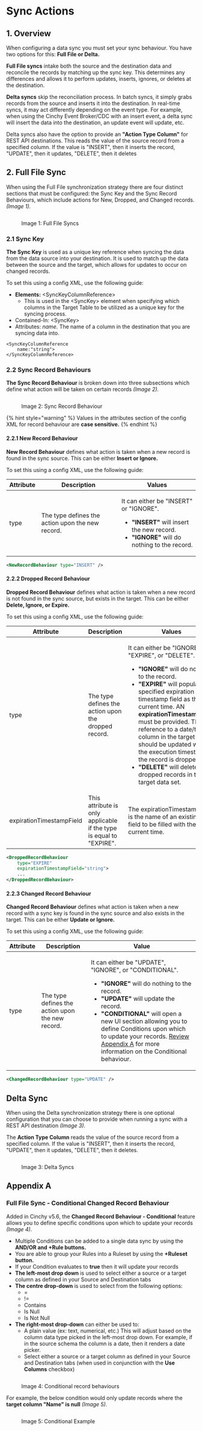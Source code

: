# Sync Actions

## 1. Overview

When configuring a data sync you must set your sync behaviour. You have two options for this: **Full File or Delta.**

**Full File syncs** intake both the source and the destination data and reconcile the records by matching up the sync key. This determines any differences and allows it to perform updates, inserts, ignores, or deletes at the destination.

**Delta syncs** skip the reconciliation process. In batch syncs, it simply grabs records from the source and inserts it into the destination. In real-time syncs, it may act differently depending on the event type. For example, when using the Cinchy Event Broker/CDC with an insert event, a delta sync will insert the data into the destination, an update event will update, etc.

Delta syncs also have the option to provide an **"Action Type Column"** for REST API destinations. This reads the value of the source record from a specified column. If the value is "INSERT", then it inserts the record, "UPDATE", then it updates, "DELETE", then it deletes

## 2. Full File Sync

When using the Full File synchronization strategy there are four distinct sections that must be configured: the Sync Key and the Sync Record Behaviours, which include actions for New, Dropped, and Changed records. _(Image 1)._

<figure><img src="../../.gitbook/assets/image (692).png" alt=""><figcaption><p>Image 1: Full File Syncs</p></figcaption></figure>

### 2.1 Sync Key

**The Sync Key** is used as a unique key reference when syncing the data from the data source into your destination. It is used to match up the data between the source and the target, which allows for updates to occur on changed records.

To set this using a config XML, use the following guide:

* **Elements:** \<SyncKeyColumnReference>
  * This is used in the \<SyncKey> element when specifying which columns in the Target Table to be utilized as a unique key for the syncing process.
* Contained-In: \<SyncKey>
* Attributes: _name._ The name of a column in the destination that you are syncing data into.

```markup
<SyncKeyColumnReference
    name:"string">
</SyncKeyColumnReference>
```

### **2.2 Sync Record Behaviours**

**The Sync Record Behaviour** is broken down into three subsections which define what action will be taken on certain records _(Image 2)._

<figure><img src="../../.gitbook/assets/image (29).png" alt=""><figcaption><p>Image 2: Sync Record Behaviour</p></figcaption></figure>

{% hint style="warning" %}
Values in the attributes section of the config XML for record behaviour are **case sensitive.**
{% endhint %}

#### **2.2.1 New Record Behaviour**

**New Record Behaviour** defines what action is taken when a new record is found in the sync source. This can be either **Insert or Ignore.**

To set this using a config XML, use the following guide:

| Attribute | Description                                       | Values                                                                                                                                                                                |
| --------- | ------------------------------------------------- | ------------------------------------------------------------------------------------------------------------------------------------------------------------------------------------- |
| type      | The type defines the action upon the new record.  | <p>It can either be "INSERT" or "IGNORE".</p><ul><li><strong>"INSERT"</strong> will insert the new record.</li><li><strong>"IGNORE"</strong> will do nothing to the record.</li></ul> |

```xml
<NewRecordBehaviour type="INSERT" />
```

#### 2.2.2 Dropped Record Behaviour

**Dropped Record Behaviour** defines what action is taken when a new record is not found in the sync source, but exists in the target. This can be either **Delete, Ignore, or Expire.**

To set this using a config XML, use the following guide:

| Attribute                | Description                                                         | Values                                                                                                                                                                                                                                                                                                                                                                                                                                                                                                                                    |
| ------------------------ | ------------------------------------------------------------------- | ----------------------------------------------------------------------------------------------------------------------------------------------------------------------------------------------------------------------------------------------------------------------------------------------------------------------------------------------------------------------------------------------------------------------------------------------------------------------------------------------------------------------------------------- |
| type                     | The type defines the action upon the dropped record.                | <p>It can either be "IGNORE", "EXPIRE", or "DELETE".</p><ul><li><strong>"IGNORE"</strong> will do nothing to the record.</li><li><strong>"EXPIRE"</strong> will populate a specified expiration timestamp field as the current time. AN <strong>expirationTimestampField</strong> must be provided. This is a reference to a date/time column in the target that should be updated with the execution timestamp if the record is dropped.</li><li><strong>"DELETE"</strong> will delete dropped records in the target data set.</li></ul> |
| expirationTimestampField | This attribute is only applicable if the type is equal to "EXPIRE". | The expirationTimestampField is the name of an existing date field to be filled with the current time.                                                                                                                                                                                                                                                                                                                                                                                                                                    |

```xml
<DroppedRecordBehaviour
    type="EXPIRE"
    expirationTimestampField="string">
    ...
</DroppedRecordBehaviour>
```

#### 2.2.3 Changed Record Behaviour <a href="#id-less-than-droppedrecordbehaviour-greater-than-attributes" id="id-less-than-droppedrecordbehaviour-greater-than-attributes"></a>

**Changed Record Behaviour** defines what action is taken when a new record with a sync key is found in the sync source and also exists in the target. This can be either **Update or Ignore.**

To set this using a config XML, use the following guide:

| Attribute | Description                                      | Value                                                                                                                                                                                                                                                                                                                                                                                                                                                                                           |
| --------- | ------------------------------------------------ | ----------------------------------------------------------------------------------------------------------------------------------------------------------------------------------------------------------------------------------------------------------------------------------------------------------------------------------------------------------------------------------------------------------------------------------------------------------------------------------------------- |
| type      | The type defines the action upon the new record. | <p>It can either be "UPDATE", "IGNORE", or "CONDITIONAL".</p><ul><li><strong>"IGNORE"</strong> will do nothing to the record.</li><li><strong>"UPDATE"</strong> will update the record.</li><li><strong>"CONDITIONAL"</strong> will open a new UI section allowing you to define Conditions upon which to update your records. <a href="sync-actions.md#full-file-sync-conditional-changed-record-behaviour">Review Appendix A</a> for more information on the Conditional behaviour.</li></ul> |

```xml
<ChangedRecordBehaviour type="UPDATE" />
```

## Delta Sync

When using the Delta synchronization strategy there is one optional configuration that you can choose to provide when running a sync with a REST API destination _(Image 3)._

The **Action Type Column** reads the value of the source record from a specified column. If the value is "INSERT", then it inserts the record, "UPDATE", then it updates, "DELETE", then it deletes.

<figure><img src="../../.gitbook/assets/image (684).png" alt=""><figcaption><p>Image 3: Delta Syncs</p></figcaption></figure>

## Appendix A

### Full File Sync - Conditional Changed Record Behaviour

Added in Cinchy v5.6, the **Changed Record Behaviour - Conditional** feature allows you to define specific conditions upon which to update your records _(Image 4)._

* Multiple Conditions can be added to a single data sync by using the **AND/OR and +Rule buttons.**
* You are able to group your Rules into a Ruleset by using the **+Ruleset button.**
* If your Condition evaluates to **true** then it will update your records
* **The left-most drop down** is used to select either a source or a target column as defined in your Source and Destination tabs
* **The centre drop-down** is used to select from the following options:
  * \=
  * !=
  * Contains
  * Is Null
  * Is Not Null
* **The right-most drop-down** can either be used to:
  * A plain value (ex: text, numerical, etc.) This will adjust based on the column data type picked in the left-most drop down. For example, if in the source schema the column is a date, then it renders a date picker.
  * Select either a source or a target column as defined in your Source and Destination tabs (when used in conjunction with the **Use Columns** checkbox)

<figure><img src="../../.gitbook/assets/image (274).png" alt=""><figcaption><p>Image 4: Conditional record behaviours</p></figcaption></figure>

For example, the below condition would only update records where the **target column "Name" is null** _(Image 5)._

<figure><img src="../../.gitbook/assets/image.png" alt=""><figcaption><p>Image 5: Conditional Example</p></figcaption></figure>
